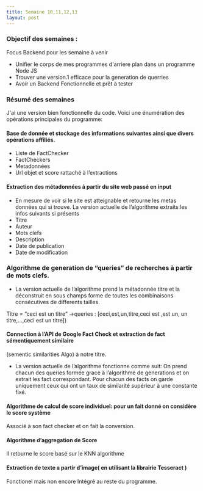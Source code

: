 ```yaml
---
title: Semaine 10,11,12,13 
layout: post
---
```


### Objectif des semaines : 
Focus  Backend pour les semaine à venir 
- Unifier le corps de mes programmes d'arriere plan dans un programme Node JS
- Trouver une version.1 efficace pour la generation de querries 
- Avoir un Backend Fonctionnelle et prêt à tester

### Résumé des semaines
 
J'ai une version bien fonctionnelle du code. 
Voici une énumération des opérations principales du programme:

#### Base de donnée et stockage des informations suivantes ainsi que divers opérations affiliés.
  - Liste de FactChecker
  - FactCheckers
  - Metadonnées
  - Url objet et score rattaché à l’extractions


#### Extraction des métadonnées à partir du site web passé en input

  - En mesure de voir si le site est atteignable et retourne les metas données qui si
  trouve. La version actuelle de l’algorithme extraits les infos suivants si présents
  - Titre
  - Auteur
  - Mots clefs
  - Description
  - Date de publication
  - Date de modification

### Algorithme de generation de “queries” de recherches à partir de mots clefs.

  - La version actuelle de l’algorithme prend la métadonnée titre et la déconstruit en sous
  champs forme de toutes les combinaisons consécutives de differents tailles.

  Titre = “ceci est un titre”
 ->queries : [ceci,est,un,titre,ceci est ,est un, un titre,…,ceci est un titre])
#### Connection à l’API de Google Fact Check et extraction de fact sémentiquement similaire
(sementic similarities Algo) à notre titre.
- La version actuelle de l’algorithme fonctionne comme suit: On prend chacun des
queries formée grace à l’algorithme de generations et on extrait les fact
correspondant. Pour chacun des facts on garde uniquement ceux qui ont un taux de
similarité supérieur à une constante fixé.

#### Algorithme de calcul de score individuel: pour un fait donné on considère le score système

Associé à son fact checker et on fait la conversion.

#### Algorithme d’aggregation de Score 

Il  retourne le score basé sur le KNN algorithme

#### Extraction de texte a partir d’image( en utilisant la librairie Tesseract )

Fonctionel mais non encore Intégré au reste du programme.






